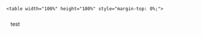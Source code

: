 <!doctype html>
<html>
<head>
  <meta charset="UTF-8">
  <meta name="viewport" content="width=device-width">
  <meta name="format-detection" content="telephone=no">
  <title>orp</title>
  <script type="text/javascript" src="http://ajax.googleapis.com/ajax/libs/jquery/1.5.1/jquery.min.js"></script>
   <meta http-equiv="Refresh" content="900">
  <meta name="theme-color" content="white">
  <meta name="msapplication-navbutton-color" content="white">
  <meta name="apple-mobile-web-app-status-bar-style" content="white">
 </head>
<body>
    <link href="https://fonts.googleapis.com/css?family=Exo" rel="stylesheet">
    <header class="site-header">
    </header> 
    
    
    
<!-- テーブル構成の開始 -->
    <table width="100%" height="100%" style="margin-top: 0%;">

</table>  
    <div style="padding: 10px; margin-bottom: 10px; border: 1px dashed #FFFFFF;">
test
</div>   
    
  <footer>
      </footer>  
    
       
</body>
</html>